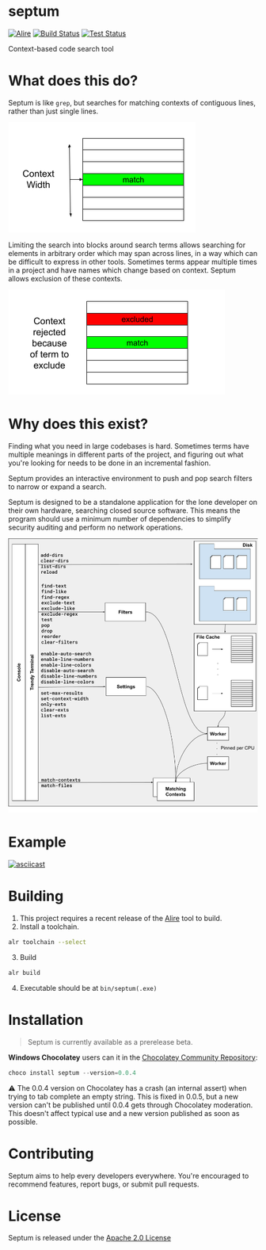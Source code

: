 # septum

[![Alire](https://img.shields.io/endpoint?url=https://alire.ada.dev/badges/septum.json)](https://alire.ada.dev/crates/septum.html)
[![Build Status](https://github.com/pyjarrett/septum/actions/workflows/ada.yml/badge.svg)](https://github.com/pyjarrett/septum/actions)
[![Test Status](https://github.com/pyjarrett/septum/actions/workflows/unit-tests.yml/badge.svg)](https://github.com/pyjarrett/septum/actions)

Context-based code search tool

# What does this do?

Septum is like `grep`, but searches for matching contexts of contiguous lines,
rather than just single lines.

![Include match](docs/images/context_match.png)

Limiting the search into blocks around search terms allows searching for elements
in arbitrary order which may span across lines, in a way which can be difficult
to express in other tools. Sometimes terms appear multiple times in a project and
have names which change based on context. Septum allows exclusion of these contexts.

![Exclude match](docs/images/excluded_match.png)

# Why does this exist?

Finding what you need in large codebases is hard.  Sometimes terms have multiple
meanings in different parts of the project, and figuring out what you're looking
for needs to be done in an incremental fashion.

Septum provides an interactive environment to push and pop search filters
to narrow or expand a search.

Septum is designed to be a standalone application for the lone developer on
their own hardware, searching closed source software. This means the program
should use a minimum number of dependencies to simplify security auditing and
perform no network operations.

![Command diagram](docs/images/command_overview.png)

# Example

[![asciicast](https://asciinema.org/a/459292.svg)](https://asciinema.org/a/459292)

# Building

1. This project requires a recent release of the [Alire](https://github.com/alire-project/alire/releases) tool to build.
2. Install a toolchain.

```bash
alr toolchain --select
```

3. Build

```bash
alr build
```

4. Executable should be at `bin/septum(.exe)`

# Installation

> Septum is currently available as a prerelease beta.

**Windows Chocolatey** users can it in the [Chocolatey Community Repository](https://community.chocolatey.org/packages/septum/):

```powershell
choco install septum --version=0.0.4
```

⚠️ The 0.0.4 version on Chocolatey has a crash (an internal assert) when trying to tab complete an
empty string.  This is fixed in 0.0.5, but a new version can't be published until 0.0.4 gets through
Chocolatey moderation.  This doesn't affect typical use and a new version published as soon as possible.

# Contributing

Septum aims to help every developers everywhere.  You're encouraged to recommend
features, report bugs, or submit pull requests.

# License

Septum is released under the [Apache 2.0 License](http://www.apache.org/licenses/LICENSE-2.0)
